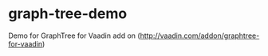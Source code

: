 graph-tree-demo
===============

Demo for GraphTree for Vaadin add on (http://vaadin.com/addon/graphtree-for-vaadin)
